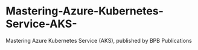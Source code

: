 # Mastering-Azure-Kubernetes-Service-AKS-
Mastering Azure Kubernetes Service (AKS), published by BPB Publications
